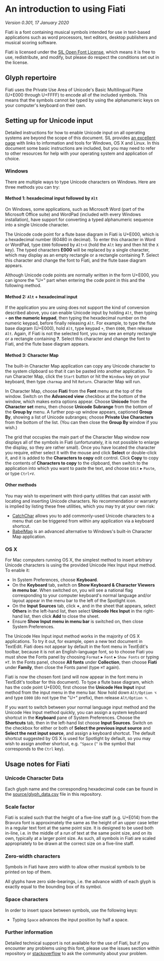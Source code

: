 # An introduction to using Fiati

_Version 0.301, 17 January 2020_

Fiati is a font containing musical symbols intended for use in text-based applications such as word processors, text editors, desktop publishers and musical scoring software.

Fiati is licensed under the [SIL Open Font License][1], which means it is free to use, redistribute, and modify, but please do respect the conditions set out in the license.

## Glyph repertoire

Fiati uses the Private Use Area of Unicode's Basic Multilingual Plane (U+E000 through U+FFFF) to encode all of the included symbols. This means that the symbols cannot be typed by using the alphanumeric keys on your computer's keyboard on their own.

## Setting up for Unicode input

Detailed instructions for how to enable Unicode input on all operating systems are beyond the scope of this document. SIL provides [an excellent page][2] with links to information and tools for Windows, OS X and Linux. In this document some basic instructions are included, but you may need to refer to other resources for help with your operating system and application of choice.

### Windows

There are multiple ways to type Unicode characters on Windows. Here are three methods you can try:

#### Method 1: hexadecimal input followed by `Alt`

On Windows, some applications, such as Microsoft Word (part of the Microsoft Office suite) and WordPad (included with every Windows installation), have support for converting a typed alphanumeric sequence into a single Unicode character.

The Unicode code point for a flute base diagram in Fiati is U+E000, which is a hexadecimal number (60480 in decimal). To enter this character in Word or WordPad, type `E000` followed by `Alt+X` (hold the `Alt` key and then hit the `X` key). The typed characters **E000** will be replaced by a single character, which may display as an empty rectangle or a rectangle containing **?**. Select this character and change the font to Fiati, and the flute base diagram appears.

Although Unicode code points are normally written in the form U+E000, you can ignore the "U+" part when entering the code point in this and the following method.

#### Method 2: `Alt` + hexadecimal input

If the application you are using does not support the kind of conversion described above, you can enable Unicode input by holding `Alt`, then typing `+` **on the numeric keypad**, then typing the hexadecimal number on the numeric keypad, before finally releasing `Alt`. For example, to type the flute base diagram (U+E000), hold `Alt`, type keypad `+`, then `E000`, then release `Alt`. Again, if Fiati is not the selected font, you may see an empty rectangle or a rectangle containing **?**. Select this character and change the font to Fiati, and the flute base diagram appears.

#### Method 3: Character Map

The built-in Character Map application can copy any Unicode character to the system clipboard so that it can be pasted into another application. To run Character Map, click the `Start` button or hit the `Windows` key on your keyboard, then type `charmap` and hit `Return`. Character Map will run.

In Character Map, choose **Fiati** from the **Font** menu at the top of the window. Switch on the **Advanced view** checkbox at the bottom of the window, which makes extra options appear. Choose **Unicode** from the **Character set** menu, then choose **Unicode Subrange** from the bottom of the **Group by** menu. A further pop-up window appears, captioned **Group By**, showing a list of Unicode subranges; choose **Private Use Characters** from the bottom of the list. (You can then close the **Group By** window if you wish.)

The grid that occupies the main part of the Character Map window now displays all of the symbols in Fiati (unfortunately, it is not possible to enlarge the display, so they are rather small). Once you have located the character you require, either select it with the mouse and click **Select** or double-click it, and it is added to the **Characters to copy** edit control. Click **Copy** to copy the contents of **Characters to copy** to the clipboard, then switch to the application into which you want to paste the text, and choose `Edit` ▸ `Paste`, or type `Ctrl+V`.

#### Other methods

You may wish to experiment with third-party utilities that can assist with locating and inserting Unicode characters. No recommendation or warranty is implied by listing these free utilities, which you may try at your own risk:

- [CatchChar][3] allows you to add commonly-used Unicode characters to a menu that can be triggered from within any application via a keyboard shortcut.
- [BabelMap][4] is an advanced alternative to Windows's built-in Character Map application.

### OS X

For Mac computers running OS X, the simplest method to insert arbitrary Unicode characters is using the provided Unicode Hex Input input method. To enable it:

- In System Preferences, choose **Keyboard**.
- On the **Keyboard** tab, switch on **Show Keyboard & Character Viewers in menu bar**. When switched on, you will see a national flag corresponding to your computer keyboard's normal language and/or layout appear in the menu bar to the left of the Spotlight icon.
- On the **Input Sources** tab, click **+**, and in the sheet that appears, select **Others** in the left-hand list, then select **Unicode Hex Input** in the right-hand list, then click **Add** to close the sheet.
- Ensure **Show Input menu in menu bar** is switched on, then close System Preferences.

The Unicode Hex Input input method works in the majority of OS X applications. To try it out, for example, open a new text document in TextEdit. Fiati does not appear by default in the font menu in TextEdit's toolbar, because it is not an English-language font, so to choose Fiati you must show the Fonts panel by choosing `Format` ▸ `Font` ▸ `Show Fonts` or typing `⌘T`. In the Fonts panel, choose **All fonts** under **Collection**, then choose **Fiati** under **Family**, then close the Fonts panel (type `⌘T` again).

Fiati is now the chosen font (and will now appear in the font menu in TextEdit's toolbar for this document). To type a flute base diagram, which has the code point U+E000, first choose the **Unicode Hex Input** input method from the input menu in the menu bar. Now hold down `Alt/Option ⌥` and type `E000` (do not type the "U+" prefix), then release `Alt/Option ⌥`.

If you want to switch between your normal language input method and the Unicode Hex Input method quickly, you can assign a system keyboard shortcut in the **Keyboard** pane of System Preferences. Choose the **Shortcuts** tab, then in the left-hand list choose **Input Sources**. Switch on the checkbox for either or both of **Select the previous input source** and **Select the next input source**, and assign a keyboard shortcut. The default shortcut suggested by OS X is used for Spotlight by default, so you may wish to assign another shortcut, e.g. `^Space` (`^` is the symbol that corresponds to the `Ctrl` key).

## Usage notes for Fiati

### Unicode Character Data

Each glyph name and the corresponding hexadecimal code can be found in the [source/glyph_data.csv][5] file in this repository.

### Scale factor

Fiati is scaled such that the height of a five-line staff (e.g. U+E014) from the Bravura font is approximately the same as the height of an upper case letter in a regular text font at the same point size. It is designed to be used both in-line, i.e. in the middle of a run of text at the same point size, and on its own, typically at a larger point size. As such, all symbols in Fiati are scaled appropriately to be drawn at the correct size on a five-line staff.

### Zero-width characters

Symbols in Fiati have zero width to allow other musical symbols to be printed on top of them.

All glyphs have zero side-bearings, i.e. the advance width of each glyph is exactly equal to the bounding box of its symbol.

### Space characters

In order to insert space between symbols, use the following keys:

- Typing `Space` advances the input position by half a space.

### Further information

Detailed technical support is not available for the use of Fiati, but if you encounter any problems using this font, please use the issues section within repository or [stackoverflow](https://stackoverflow.com) to ask the community about your problem.

[1]: http://scripts.sil.org/ 'SIL Open Font License'
[2]: http://scripts.sil.org/cms/scripts/page.php?item_id=inputtoollinks 'SIL Unicode input resources'
[3]: http://helpingthings.com/index.php/insert-unicode-characters 'CatchChar'
[4]: http://www.babelstone.co.uk/Software/BabelMap.html 'BabelMap'
[5]: https://github.com/eduardomourar/fiati/blob/master/source/glyph_data.csv 'source/glyph_data.csv'
